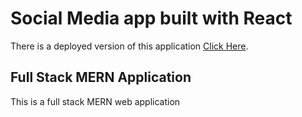 # Social Media app built with React

There is a deployed version of this application [Click Here](#).

## Full Stack MERN Application

This is a full stack MERN web application
